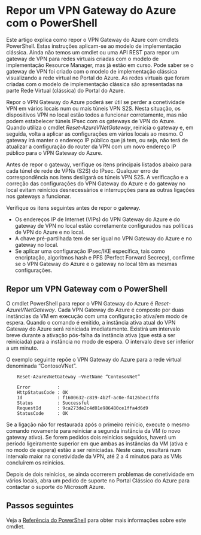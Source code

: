 <properties
   pageTitle="Repor um VPN Gateway do Azure | Microsoft Azure"
   description="Este artigo explica como repor o VPN Gateway do Azure. O artigo aplica-se a gateways de VPN criados utilizando o modelo de implementação clássica."
   services="vpn-gateway"
   documentationCenter="na"
   authors="cherylmc"
   manager="carmonm"
   editor=""
   tags="azure-service-management"/>

<tags
   ms.service="vpn-gateway"
   ms.devlang="na"
   ms.topic="hero-article"
   ms.tgt_pltfrm="na"
   ms.workload="infrastructure-services"
   ms.date="07/13/2016"
   ms.author="cherylmc"/>

# Repor um VPN Gateway do Azure com o PowerShell


Este artigo explica como repor o VPN Gateway do Azure com cmdlets PowerShell. Estas instruções aplicam-se ao modelo de implementação clássica.  Ainda não temos um cmdlet ou uma API REST para repor um gateway de VPN para redes virtuais criadas com o modelo de implementação Resource Manager, mas já estão em curso. Pode saber se o gateway de VPN foi criado com o modelo de implementação clássica visualizando a rede virtual no Portal do Azure. As redes virtuais que foram criadas com o modelo de implementação clássica são apresentadas na parte Rede Virtual (clássica) do Portal do Azure.

Repor o VPN Gateway do Azure poderá ser útil se perder a conetividade VPN em vários locais num ou mais túneis VPN S2S. Nesta situação, os dispositivos VPN no local estão todos a funcionar corretamente, mas não podem estabelecer túneis IPsec com os gateways de VPN do Azure. Quando utiliza o cmdlet *Reset-AzureVNetGateway*, reinicia o gateway e, em seguida, volta a aplicar as configurações em vários locais ao mesmo. O gateway irá manter o endereço IP público que já tem, ou seja, não terá de atualizar a configuração do router da VPN com um novo endereço IP público para o VPN Gateway do Azure.  


Antes de repor o gateway, verifique os itens principais listados abaixo para cada túnel de rede de VPNs (S2S) do IPsec. Qualquer erro de correspondência nos itens desligará os túneis VPN S2S. A verificação e a correção das configurações do VPN Gateway do Azure e do gateway no local evitam reinícios desnecessários e interrupções para as outras ligações nos gateways a funcionar.

Verifique os itens seguintes antes de repor o gateway.

- Os endereços IP de Internet (VIPs) do VPN Gateway do Azure e do gateway de VPN no local estão corretamente configurados nas políticas de VPN do Azure e no local.
- A chave pré-partilhada tem de ser igual no VPN Gateway do Azure e no gateway no local.
- Se aplicar uma configuração IPsec/IKE específica, tais como encriptação, algoritmos hash e PFS (Perfect Forward Secrecy), confirme se o VPN Gateway do Azure e o gateway no local têm as mesmas configurações.


## Repor um VPN Gateway com o PowerShell

O cmdlet PowerShell para repor o VPN Gateway do Azure é *Reset-AzureVNetGateway*. Cada VPN Gateway do Azure é composto por duas instâncias da VM em execução com uma configuração ativa/em modo de espera. Quando o comando é emitido, a instância ativa atual do VPN Gateway do Azure será reiniciada imediatamente. Existirá um intervalo breve durante a ativação pós-falha da instância ativa (que está a ser reiniciada) para a instância no modo de espera. O intervalo deve ser inferior a um minuto. 

O exemplo seguinte repõe o VPN Gateway do Azure para a rede virtual denominada “ContosoVNet”.
 
        Reset-AzureVNetGateway –VnetName “ContosoVNet” 

        Error          :
        HttpStatusCode : OK
        Id             : f1600632-c819-4b2f-ac0e-f4126bec1ff8
        Status         : Successful
        RequestId      : 9ca273de2c4d01e986480ce1ffa4d6d9
        StatusCode     : OK


Se a ligação não for restaurada após o primeiro reinício, execute o mesmo comando novamente para reiniciar a segunda instância da VM (o novo gateway ativo). Se forem pedidos dois reinícios seguidos, haverá um período ligeiramente superior em que ambas as instâncias da VM (ativa e no modo de espera) estão a ser reiniciadas. Neste caso, resultará num intervalo maior na conetividade da VPN, até 2 a 4 minutos para as VMs concluírem os reinícios.

Depois de dois reinícios, se ainda ocorrerem problemas de conetividade em vários locais, abra um pedido de suporte no Portal Clássico do Azure para contactar o suporte do Microsoft Azure.

## Passos seguintes
    
Veja a [Referência do PowerShell](https://msdn.microsoft.com/library/azure/mt270366.aspx) para obter mais informações sobre este cmdlet.









<!--HONumber=Aug16_HO1-->


